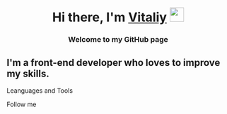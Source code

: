 <h1 align="center">Hi there, I'm <a href=http://mypersportf.ru/ target="_blank">Vitaliy</a> 
<img src="https://github.com/blackcater/blackcater/raw/main/images/Hi.gif" height="32" background-color="black"/></h1>
<h3 align="center">Welcome to my GitHub page</h3>

## I'm a front-end developer who loves to improve my skills.


Leanguages and Tools

Follow me
